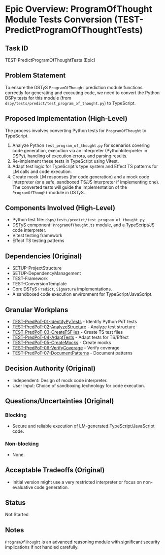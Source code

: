 # Epic Overview: ProgramOfThought Module Tests Conversion (TEST-PredictProgramOfThoughtTests)

## Task ID
TEST-PredictProgramOfThoughtTests (Epic)

## Problem Statement
To ensure the DSTyS `ProgramOfThought` prediction module functions correctly for generating and executing code, we need to convert the Python DSPy tests for this module (from `dspy/tests/predict/test_program_of_thought.py`) to TypeScript.

## Proposed Implementation (High-Level)
The process involves converting Python tests for `ProgramOfThought` to TypeScript.
1.  Analyze Python `test_program_of_thought.py` for scenarios covering code generation, execution via an interpreter (PythonInterpreter in DSPy), handling of execution errors, and parsing results.
2.  Re-implement these tests in TypeScript using Vitest.
3.  Adapt test logic for TypeScript's type system and Effect TS patterns for LM calls and code execution.
4.  Create mock LM responses (for code generation) and a mock code interpreter (or a safe, sandboxed TS/JS interpreter if implementing one).
The converted tests will guide the implementation of the `ProgramOfThought` module in DSTyS.

## Components Involved (High-Level)
- Python test file: `dspy/tests/predict/test_program_of_thought.py`
- DSTyS component: `ProgramOfThought.ts` module, and a TypeScript/JS code interpreter.
- Vitest testing framework
- Effect TS testing patterns

## Dependencies (Original)
- SETUP-ProjectStructure
- SETUP-DependencyManagement
- TEST-Framework
- TEST-ConversionTemplate
- Core DSTyS `Predict`, `Signature` implementations.
- A sandboxed code execution environment for TypeScript/JavaScript.

## Granular Workplans
- [TEST-PredPoT-01-IdentifyPyTests](../../Documentation/Plans/TEST-PredPoT-01-IdentifyPyTests.md) - Identify Python PoT tests
- [TEST-PredPoT-02-AnalyzeStructure](../../Documentation/Plans/TEST-PredPoT-02-AnalyzeStructure.md) - Analyze test structure
- [TEST-PredPoT-03-CreateTSFiles](../../Documentation/Plans/TEST-PredPoT-03-CreateTSFiles.md) - Create TS test files
- [TEST-PredPoT-04-AdaptTests](../../Documentation/Plans/TEST-PredPoT-04-AdaptTests.md) - Adapt tests for TS/Effect
- [TEST-PredPoT-05-CreateMocks](../../Documentation/Plans/TEST-PredPoT-05-CreateMocks.md) - Create mocks
- [TEST-PredPoT-06-VerifyCoverage](../../Documentation/Plans/TEST-PredPoT-06-VerifyCoverage.md) - Verify coverage
- [TEST-PredPoT-07-DocumentPatterns](../../Documentation/Plans/TEST-PredPoT-07-DocumentPatterns.md) - Document patterns

## Decision Authority (Original)
- Independent: Design of mock code interpreter.
- User Input: Choice of sandboxing technology for code execution.

## Questions/Uncertainties (Original)
### Blocking
- Secure and reliable execution of LM-generated TypeScript/JavaScript code.
### Non-blocking
- None.

## Acceptable Tradeoffs (Original)
- Initial version might use a very restricted interpreter or focus on non-evaluative code generation.

## Status
Not Started

## Notes
`ProgramOfThought` is an advanced reasoning module with significant security implications if not handled carefully.